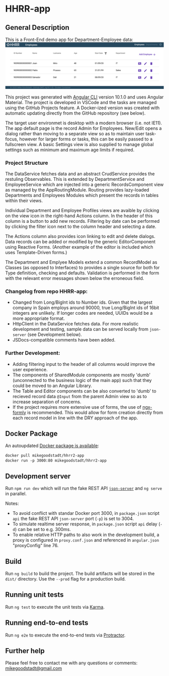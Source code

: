 # HHRR-app

## General Description
This is a Front-End demo app for Department-Employee data:
![Screenshot of HHRR-app](src/assets/images/screenshot.png)

This project was generated with [Angular CLI](https://github.com/angular/angular-cli) version 10.1.0 and uses Angular Material. The project is developed in VSCode and the tasks are managed using the GitHub Projects feature. A Docker-ized version was created with automatic updating directly from the GitHub repository (see below).

The target user environmet is desktop with a modern browser (i.e. not IE11). The app default page is the record Admin for Employees. New/Edit opens a dialog rather than moving to a separate view so as to maintain user task-focus, however for larger forms or tasks, this can be easily passed to a fullscreen view. A basic Settings view is also supplied to manage global settings such as minimum and maximum age limits if required.

### Project Structure
The DataService fetches data and an abstract CrudService provides the restuling Observables. This is extended by DepartmentService and EmployeeService which are injected into a generic RecordsComponent view as managed by the AppRoutingModule. Routing provides lazy-loaded Departments and Employees Modules which present the records in tables within their views.

Individual Department and Employee Profiles views are avaible by clicking on the view icon in the right-hand Actions column. In the header of this column is a button to add new records. Filtering by date can be performed by clicking the filter icon next to the column header and selecting a date.

The Actions column also provides icon linking to edit and delete dialogs. Data records can be added or modified by the generic EditorComponent using Reactive Forms. (Another example of the editor is included which uses Template-Driven forms.) 

The Department and Emplyee Models extend a common RecordModel as Classes (as opposed to Interfaces) to provides a single source for both for Type definition, checking and defaults. Validation is performed in the form with the relevant error messages shown below the erroneous field.

### Changelog from repo HHRR-app:
- Changed from Long/BigInt ids to Number ids. Given that the largest company in Spain employs around 90000, true Long/BigInt ids of 16bit integers are unlikely. If longer codes are needed, UUIDs would be a more appropriate format.
- HttpClient in the DataService fetches data. For more realistic development and testing, sample data can be served locally from `json-server` (see Development below).
- JSDocs-compatible comments have been added.

### Further Development:
- Adding filtering input to the header of all columns would improve the user experience.
- The components of SharedModule components are mostly 'dumb' (unconnected to the business logic of the main app) such that they could be moved to an Angular Library.
- The Table and Editor components can be also converted to 'dumb' to recieved record data `@Input` from the parent Admin view so as to increase separation of concerns.
- If the project requires more extensive use of forms, the use of [ngx-formly](https://formly.dev/) is recommended. This would allow for form creation directly from each record model in line with the DRY approach of the app.

## Docker Package
An autoupdated [Docker package is available](https://hub.docker.com/r/mikegoodstadt/hhrr2-app):
```
docker pull mikegoodstadt/hhrr2-app
docker run -p 3000:80 mikegoodstadt/hhrr2-app
```

## Development server

Run `npm run dev` which will run the fake REST API [`json-server`](https://github.com/typicode/json-server) and `ng serve` in parallel.

Notes:
-  To avoid conflict with standar Docker port 3000, in `package.json` script `api` the fake REST API `json-server` port (`-p`) is set to 3004.
-  To simulate realtime server response, in `package.json` script `api` delay (`-d`) can be set to e.g. 300ms.
-  To enable relative HTTP paths to also work in the development build, a proxy is configured in `proxy.conf.json` and referenced in `angular.json` "proxyConfig" line 76.

## Build

Run `ng build` to build the project. The build artifacts will be stored in the `dist/` directory. Use the `--prod` flag for a production build.

## Running unit tests

Run `ng test` to execute the unit tests via [Karma](https://karma-runner.github.io).

## Running end-to-end tests

Run `ng e2e` to execute the end-to-end tests via [Protractor](http://www.protractortest.org/).

## Further help

Please feel free to contact me with any questions or comments: [mikegoodstadt@gmail.com](mailto:mikegoodstadt@gmail.com)